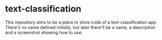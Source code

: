 # text-classification

This repository aims to be a place to store code of a text-classification app. There's no name defined initially, but later there'll be a name, a description and a screenshot showing how to use.